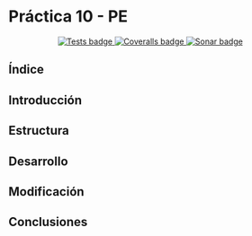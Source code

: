 # Práctica 10 - PE

<p align="center">
  <a href="https://github.com/ULL-ESIT-INF-DSI-2324/ull-esit-inf-dsi-23-24-prct09-filesystem-magic-app-LeandroArmas/actions/workflows/node.js.yml">
    <img alt="Tests badge" src="https://github.com/ULL-ESIT-INF-DSI-2324/ull-esit-inf-dsi-23-24-prct09-filesystem-magic-app-LeandroArmas/actions/workflows/node.js.yml/badge.svg">
  </a>
  <a href="https://github.com/ULL-ESIT-INF-DSI-2324/ull-esit-inf-dsi-23-24-prct09-filesystem-magic-app-LeandroArmas/actions/workflows/coveralls.yml">
    <img alt="Coveralls badge" src="https://github.com/ULL-ESIT-INF-DSI-2324/ull-esit-inf-dsi-23-24-prct09-filesystem-magic-app-LeandroArmas/actions/workflows/coveralls.yml/badge.svg?branch=main">
  </a>
  <a href="https://sonarcloud.io/summary/new_code?id=ULL-ESIT-INF-DSI-2324_ull-esit-inf-dsi-23-24-prct09-filesystem-magic-app-LeandroArmas">
    <img alt="Sonar badge" src="https://sonarcloud.io/api/project_badges/measure?project=ULL-ESIT-INF-DSI-2324_ull-esit-inf-dsi-23-24-prct09-filesystem-magic-app-LeandroArmas&metric=alert_status">
  </a>
</p>

## Índice

## Introducción

## Estructura

## Desarrollo

## Modificación

## Conclusiones
